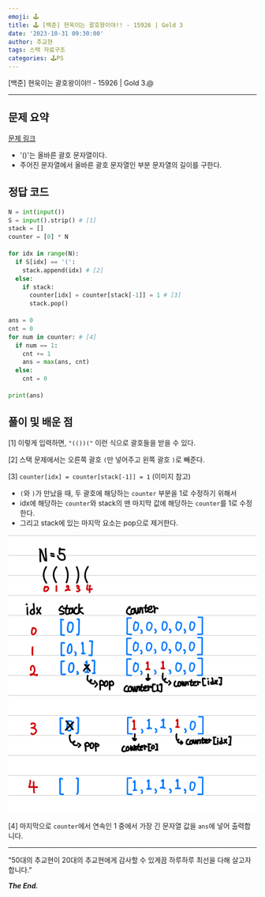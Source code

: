 ```yaml
---
emoji: 🕹️
title: 🕹️ [백준] 현욱이는 괄호왕이야!! - 15926 | Gold 3
date: '2023-10-31 09:30:00'
author: 추교현
tags: 스택 자료구조
categories: 🕹️PS
---
```


[백준] 현욱이는 괄호왕이야!! - 15926 | Gold 3.@

---

## 문제 요약

[문제 링크](https://www.acmicpc.net/problem/15926)

- '()'는 올바른 괄호 문자열이다.
- 주어진 문자열에서 올바른 괄호 문자열인 부분 문자열의 길이를 구한다.

## 정답 코드

```python
N = int(input())
S = input().strip() # [1]
stack = []
counter = [0] * N

for idx in range(N):
  if S[idx] == '(':
    stack.append(idx) # [2]
  else:
    if stack:
      counter[idx] = counter[stack[-1]] = 1 # [3]
      stack.pop()

ans = 0
cnt = 0
for num in counter: # [4]
  if num == 1:
    cnt += 1
    ans = max(ans, cnt)
  else:
    cnt = 0

print(ans)
```

## 풀이 및 배운 점

[1] 이렇게 입력하면, `"(())("` 이런 식으로 괄호들을 받을 수 있다.

[2] 스택 문제에서는 오른쪽 괄호 `(`만 넣어주고 왼쪽 괄호 `)`로 빼준다.

[3] `counter[idx] = counter[stack[-1]] = 1` (이미지 참고)

- `(`와 `)`가 만났을 때, 두 괄호에 해당하는 `counter` 부분을 1로 수정하기 위해서
- idx에 해당하는 `counter`와 stack의 맨 마지막 값에 해당하는 `counter`를 1로 수정한다.
- 그리고 stack에 있는 마지막 요소는 pop으로 제거한다.

![boj-15926-1.jpeg](boj-15926-1.jpeg)

[4] 마지막으로 `counter`에서 연속인 1 중에서 가장 긴 문자열 값을 `ans`에 넣어 출력합니다.

---

"50대의 추교현이 20대의 추교현에게 감사할 수 있게끔 하루하루 최선을 다해 살고자 합니다."

**_The End._**
